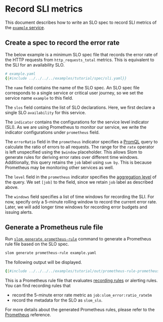 # Record SLI metrics

This document describes how to write an SLO spec to record SLI metrics of the [`example` service](./prerequisite.md).

## Create a spec to record the error rate

The below example is a minimum SLO spec file that records the error rate of the HTTP requests from `http_requests_total` metrics.
This is equivalent to the SLI for an availability SLO.

```yaml
# example.yaml
{{#include ../../../../examples/tutorial/spec/sli.yaml}}
```

The `name` field contains the name of the SLO spec.
An SLO spec file corresponds to a single service or critical user journey, so we set the service name `example` to this field.

The `slos` field contains the list of SLO declarations. Here, we first declare a single SLO `availability` for this service.

The `indicator` contains the configurations for the service level indicator (SLI).
As we are using Prometheus to monitor our service, we write the indicator configurations under `prometheus` field.

The `errorRatio` field in the `prometheus` indicator specifies a [PromQL](https://prometheus.io/docs/prometheus/latest/querying/basics/) query to calculate the ratio of errors to all requests.
The range for the `rate` operator is left unspecified using the `$window` placeholder.
This allows Slom to generate rules for deriving error rates over different time windows.
Additionally, this query retains the `job` label using `sum by`.
This is because Prometheus may be monitoring other services as well.

The `level` field in the `prometheus` indicator specifies the [aggregation level](https://prometheus.io/docs/practices/rules/#naming) of the query. We set `[job]` to the field, since we retain `job` label as described above.

The `windows` field specifies a list of time windows for recording the SLI.
For now, specify only a 5-minute rolling window to record the current error rate. Later, we will add longer time windows for recording error budgets and issuing alerts.

## Generate a Prometheus rule file

Run [`slom generate prometheus-rule`](../../references/cli/generate/prometheus_rule.md) command to generate a Prometheus rule file based on the SLO spec.

```sh
slom generate prometheus-rule example.yaml
```

The following output will be displayed.

```yaml
{{#include ../../../../examples/tutorial/out/prometheus-rule-prometheus/sli.yaml}}
```

This is a Prometheus rule file that evaluates [recording rules](https://prometheus.io/docs/prometheus/latest/configuration/recording_rules/) or alerting rules.
You can find recording rules that

- record the 5-minute error rate metric as `job:slom_error:ratio_rate5m`
- record the metadata for the SLO as `slom_slo`.

For more details about the generated Prometheus rules, please refer to the [Prometheus](../../references/metrics/prometheus/) reference.
